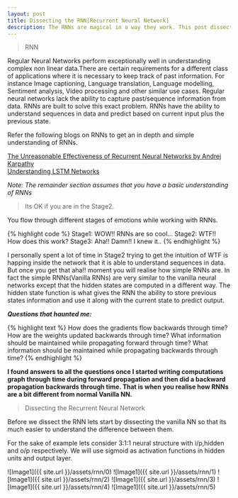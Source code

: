 ```yaml
---
layout: post
title: Dissecting the RNN[Recurrent Neural Network]
description: The RNNs are magical in a way they work. This post dissects the internal structure of the neural computation graph of RNNs and tries to give an intuition of how neurons tune themselves to understand sequences in data.
---
```


>RNN

Regular Neural Networks perform exceptionally well in understanding complex non linear data.There are certain requirements for a different class of applications
where it is necessary to keep track of past information. For instance Image captioning, Language translation, Language modelling, Sentiment analysis,
Video processing and other similar use cases. Regular neural networks lack the ability to capture past/sequence information from data. 
RNNs are built to solve this exact problem. RNNs have the ability to understand sequences in data and predict based on current input plus the previous state.

Refer the following blogs on RNNs to get an in depth and simple understanding of RNNs.

[The Unreasonable Effectiveness of Recurrent Neural Networks by Andrej Karpathy](http://karpathy.github.io/2015/05/21/rnn-effectiveness/)<br>
[Understanding LSTM Networks](http://colah.github.io/posts/2015-08-Understanding-LSTMs/)

<p><i>Note: The remainder section assumes that you have a basic understanding of RNNs</i></p>

>Its OK if you are in the Stage2.

You flow through different stages of emotions while working with RNNs.

{% highlight code %}
Stage1: WOW!! RNNs are so cool...
Stage2: WTF!! How does this work?
Stage3:	Aha!! Damn!! I knew it..
{% endhighlight %}

I personally spent a lot of time in Stage2 trying to get the intuition of WTF is happing inside the network that it is able to understand
sequences in data. But once you get that aha!! moment you will realise how simple RNNs are. In fact the simple RNNs(Vanilla RNNs) are very similar
to the vanilla neural networks except that the hidden states are computed in a different way. The hidden state function is what gives the RNN
the ability to store previous states information and use it along with the current state to predict output.

<b><i>Questions that haunted me:</i></b>

{% highlight text %}
How does the gradients flow backwards through time?
How are the weights updated backwards through time?
What information should be maintained while propagating forward through time?
What information should be maintained while propagating backwards through time?
{% endhighlight %}

<p><b>I found answers to all the questions once I started writing computations graph through time during forward propagation and then
did a backward propagation backwards through time. That is when you realise how RNNs are a bit different from normal Vanilla NN.</b></p>


>Dissecting the Recurrent Neural Network

Before we dissect the RNN lets start by dissecting the vanilla NN so that its much easier to understand the difference between them.

For the sake of example lets consider 3:1:1 neural structure with i/p,hidden and o/p respectively.
We will use sigmoid as activation functions in hidden units and output layer.

![Image1]({{ site.url }}/assets/rnn/0)
![Image1]({{ site.url }}/assets/rnn/1)
![Image1]({{ site.url }}/assets/rnn/2)
![Image1]({{ site.url }}/assets/rnn/3)
![Image1]({{ site.url }}/assets/rnn/4)
![Image1]({{ site.url }}/assets/rnn/5)

